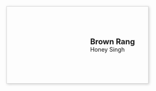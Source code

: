 <html>
  <head>
    <meta charset="utf-8">
    <title>Music Library</title>
    <style>
      .album {
        display: flex;
        flex-wrap: wrap;
        align-items: center;
        justify-content: center;
        width: 80%;
        margin: 0 auto;
        padding: 20px;
        border: 1px solid #ccc;
        box-shadow: 2px 2px 8px #ccc;
      }
      .cover {
        width: 200px;
        height: 200px;
        background-position: center;
        background-repeat: no-repeat;
        background-size: cover;
        margin-right: 20px;
      }
      .details {
        display: flex;
        flex-direction: column;
        align-items: flex-start;
      }
      h2 {
        margin: 0;
        font-size: 24px;
      }
      p {
        margin: 0;
        font-size: 18px;
      }
    </style>
  </head>
  <body>
    <div class="album">
      <div class="cover" style="background-image: url('https://m.media-amazon.com/images/I/71CSzlUC0aL._SL1500_.jpg');"></div>
      <div class="details">
        <h2>Brown Rang</h2>
        <p>Honey Singh</p>
      </div>
    </div>
  </body>
</html>
<style>
  .album {
    display: flex;
    flex-wrap: wrap;
    align-items: center;
    justify-content: center;
    width: 80%;
    margin: 0 auto;
    padding: 20px;
    border: 1px solid #ccc;
    box-shadow: 2px 2px 8px #ccc;
  }
  .cover {
    width: 200px;
    height: 200px;
    background-position: center;
    background-repeat: no-repeat;
    background-size: cover;
    margin-right: 20px;
  }
  .details {
    display: flex;
    flex-direction: column;
    align-items: flex-start;
  }
  h2 {
    margin: 0;
    font-size: 24px;
  }
  p {
    margin: 0;
    font-size: 18px;
  }
</style>

